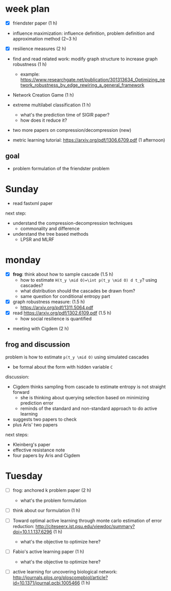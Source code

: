 # week plan

- [X] friendster paper (1 h)
- influence maximization: influence definition, problem definition and approximation method (2~3 h)
- [X] resilience measures (2 h)
- find and read related work: modify graph structure to increase graph robustness (1 h)
  - example: https://www.researchgate.net/publication/301313634_Optimizing_network_robustness_by_edge_rewiring_a_general_framework
- Network Creation Game (1 h)

- extreme multilabel classification (1 h)
  - what's the prediction time of  SIGIR paper? 
  - how does it reduce it?
- two more papers on compression/decompression (new)
- metric learning tutorial: https://arxiv.org/pdf/1306.6709.pdf (1 afternoon)

## goal

- problem formulation of the friendster problem

# Sunday

- read fastxml paper

next step:

- understand the compression-decompression techniques
  - commonality and difference
- understand the tree based methods
  - LPSR and MLRF


# monday

- [X] **frog**: think about how to sample cascade (1.5 h)
  - how to estimate `H(t_y \mid O)=\int p(t_y \mid O) d t_y`? using cascades?
  - what distribution should the cascades be drawn from?
  - same question for conditional entropy part
- [X] graph robustness measure: (1.5 h)
  - https://arxiv.org/pdf/1311.5064.pdf
- [X] read https://arxiv.org/pdf/1302.6109.pdf (1.5 h)
  - how social resilience is quantified
- meeting with Cigdem (2 h)

## frog and discussion

problem is how to estimate `p(t_y \mid O)` using simulated cascades

- be formal about the form with hidden variable `C`

discussion:

- Cigdem thinks sampling from cascade to estimate entropy is not straight forward
  - she is thinking about querying selection based on minimizing prediction error
  - reminds of the standard and non-standard approach to do active learning
- suggests two papers to check
- plus Aris' two papers

next steps:

- Kleinberg's paper
- effective resistance note
- four papers by Aris and Cigdem

# Tuesday

- [ ] frog: anchored k problem paper (2 h)
  - what's the problem formulation
- [ ] think about our formulation (1 h)
- [ ] Toward optimal active learning through monte carlo estimation of error reduction: http://citeseerx.ist.psu.edu/viewdoc/summary?doi=10.1.1.137.6296 (1 h)
  - what's the objective to optimize here?
- [ ] Fabio's active learning paper (1 h)
  - what's the objective to optimize here?
- [ ] active learning for uncovering biological network: http://journals.plos.org/ploscompbiol/article?id=10.1371/journal.pcbi.1005466 (1 h)

